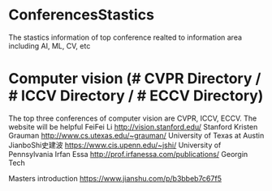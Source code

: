 # ConferencesStastics
The stastics information of top conference realted to information area including AI, ML, CV, etc

# Computer vision (# CVPR Directory / # ICCV Directory / # ECCV Directory)
  The top three conferences of computer vision are CVPR, ICCV, ECCV. The website will be helpful 
  FeiFei Li            http://vision.stanford.edu/                         Stanford
  Kristen Grauman      http://www.cs.utexas.edu/~grauman/                  University of Texas at Austin
  JianboShi史建波       https://www.cis.upenn.edu/~jshi/                    University of Pennsylvania
  Irfan Essa           http://prof.irfanessa.com/publications/             Georgin Tech
  
  
  
  Masters introduction
  https://www.jianshu.com/p/b3bbeb7c67f5


